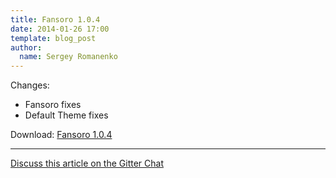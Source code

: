 ```yaml
---
title: Fansoro 1.0.4
date: 2014-01-26 17:00
template: blog_post
author:
  name: Sergey Romanenko
---
```


Changes:     
* Fansoro fixes  
* Default Theme fixes  

Download: [Fansoro 1.0.4](https://github.com/fansoro/fansoro/archive/v1.0.4.zip)

<hr>  

[<i class="fa fa-comments"></i> Discuss this article on the Gitter Chat](https://gitter.im/fansoro/fansoro)  
